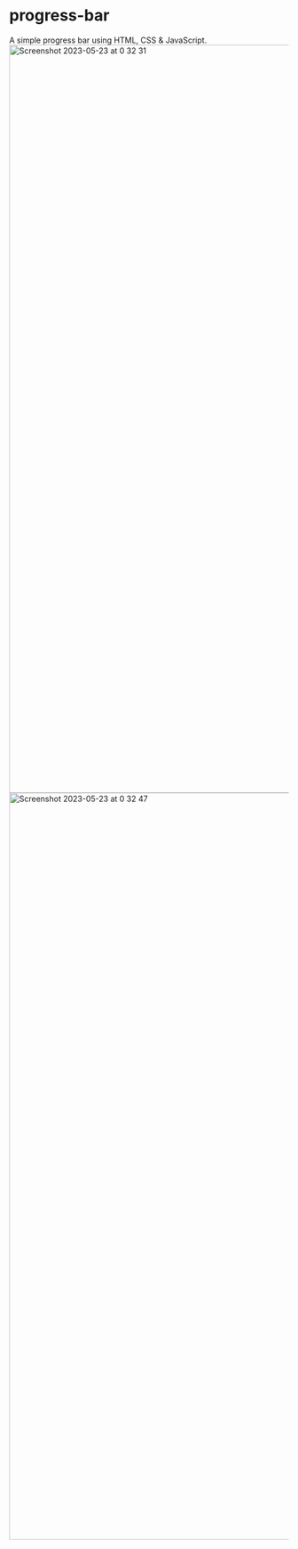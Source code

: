 # progress-bar

A simple progress bar using HTML, CSS & JavaScript.
<img width="1346" alt="Screenshot 2023-05-23 at 0 32 31" src="https://github.com/vickneee/progress-bar/assets/93821265/e7c0d993-d2e5-4d6c-84cd-fb66855d7763">
<img width="1344" alt="Screenshot 2023-05-23 at 0 32 47" src="https://github.com/vickneee/progress-bar/assets/93821265/5159c15e-ca92-42cc-8bfc-a106f0f8a4cd">
